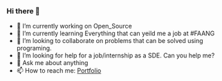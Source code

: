 ### Hi there 👋


<!--
**mishraabhinn/mishraabhinn** is a ✨ _special_ ✨ repository because its `README.md` (this file) appears on your GitHub profile.-->



- 🔭 I’m currently working on Open_Source 
- 🌱 I’m currently learning Everything that can yeild me a job at #FAANG
- 👯 I’m looking to collaborate on problems that can be solved using programing. 
- 🤔 I’m looking for help for a job/internship as a SDE. Can you help me? 
- 💬 Ask me about anything
- 📫 How to reach me: <a href="https://mishraabhinn.github.io/Portfolio/Index.html">Portfolio</a>
<!--- 😄 Pronouns: ...
- ⚡ Fun fact: ...
-->

